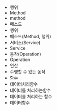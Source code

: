 - 행위
- Method
- method
- 메소드
- 행위
- 메소드(Method, 행위)
- 서비스(Service)
- Service
- 동작(Operation)
- Operation
- 연산
- 수행할 수 있는 동작
- 함수
- 데이터처리함수
- 데이터를 처리하는함수
- 데이터를 처리하는 함수
- 데이터함수